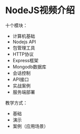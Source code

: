 # NodeJS视频介绍

十个模块：

- 计算机基础
- Nodejs API
- 包管理工具
- HTTP协议
- Express框架
- Mongodb数据库
- 会话控制
- API接口
- 实战案例
- 服务端部署

教学方式：

- 基础
- 演示
- 案例（应用场景）
